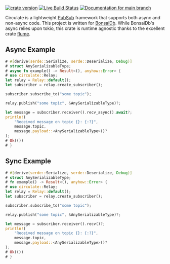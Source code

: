 [![crate version](https://img.shields.io/crates/v/circulate.svg)](https://crates.io/crates/circulate)
[![Live Build Status](https://img.shields.io/github/workflow/status/khonsulabs/circulate/Tests/main)](https://github.com/khonsulabs/circulate/actions?query=workflow:Tests)
[![Documentation for `main` branch](https://img.shields.io/badge/docs-main-informational)](https://khonsulabs.github.io/circulate/main/circulate/)

Circulate is a lightweight
[PubSub](https://en.wikipedia.org/wiki/Publish%E2%80%93subscribe_pattern)
framework that supports both async and non-async code. This project is written
for [BonsaiDb](https://github.com/khonsulabs/bonsaidb). While BonsaiDb's async
relies upon tokio, this crate is runtime agnostic thanks to the excellent crate
[flume](https://github.com/zesterer/flume).

## Async Example

```rust
# #[derive(serde::Serialize, serde::Deserialize, Debug)]
# struct AnySerializableType;
# async fn example() -> Result<(), anyhow::Error> {
# use circulate::Relay;
let relay = Relay::default();
let subscriber = relay.create_subscriber();

subscriber.subscribe_to("some topic");

relay.publish("some topic", &AnySerializableType)?;

let message = subscriber.receiver().recv_async().await?;
println!(
    "Received message on topic {}: {:?}",
    message.topic, 
    message.payload::<AnySerializableType>()?
);
# Ok(())
# }
```

## Sync Example

```rust
# #[derive(serde::Serialize, serde::Deserialize, Debug)]
# struct AnySerializableType;
# fn example() -> Result<(), anyhow::Error> {
# use circulate::Relay;
let relay = Relay::default();
let subscriber = relay.create_subscriber();

subscriber.subscribe_to("some topic");

relay.publish("some topic", &AnySerializableType)?;

let message = subscriber.receiver().recv()?;
println!(
    "Received message on topic {}: {:?}",
    message.topic, 
    message.payload::<AnySerializableType>()?
);
# Ok(())
# }
```
